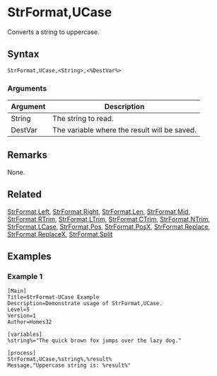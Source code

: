 # StrFormat,UCase

Converts a string to uppercase.

## Syntax

```pebakery
StrFormat,UCase,<String>,<%DestVar%>
```

### Arguments

| Argument | Description |
| --- | --- |
| String | The string to read. |
| DestVar | The variable where the result will be saved. |

## Remarks

None.

## Related

[StrFormat,Left](./Left.md), [StrFormat,Right](./Right.md), [StrFormat,Len](./Len.md), [StrFormat,Mid](./Mid.md), [StrFormat,RTrim](./RTrim.md), [StrFormat,LTrim](./LTrim.md), [StrFormat,CTrim](./CTrim.md), [StrFormat,NTrim](./NTrim.md), [StrFormat,LCase](./LCase.md), [StrFormat,Pos](./Pos.md), [StrFormat,PosX](./PosX.md), [StrFormat,Replace](./Replace.md), [StrFormat,ReplaceX](./ReplaceX.md), [StrFormat,Split](./Split.md)

## Examples

### Example 1

```pebakery
[Main]
Title=StrFormat-UCase Example
Description=Demonstrate usage of StrFormat,UCase.
Level=5
Version=1
Author=Homes32

[variables]
%string%="The quick brown fox jumps over the lazy dog."

[process]
StrFormat,UCase,%string%,%result%
Message,"Uppercase string is: %result%"
```